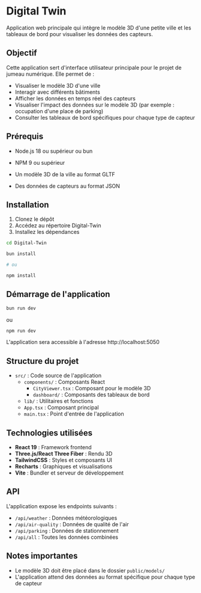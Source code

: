 # Digital Twin

Application web principale qui intègre le modèle 3D d'une petite ville et les tableaux de bord pour visualiser les données des capteurs.

## Objectif

Cette application sert d'interface utilisateur principale pour le projet de jumeau numérique. Elle permet de :

- Visualiser le modèle 3D d'une ville
- Interagir avec différents bâtiments
- Afficher les données en temps réel des capteurs
- Visualiser l'impact des données sur le modèle 3D (par exemple : occupation d'une place de parking)
- Consulter les tableaux de bord spécifiques pour chaque type de capteur

## Prérequis

- Node.js 18 ou supérieur ou bun
- NPM 9 ou supérieur

- Un modèle 3D de la ville au format GLTF
- Des données de capteurs au format JSON

## Installation

1. Clonez le dépôt
2. Accédez au répertoire Digital-Twin
3. Installez les dépendances

```bash
cd Digital-Twin

bun install

# ou

npm install
```

## Démarrage de l'application

```bash
bun run dev
```

ou

```bash
npm run dev
```

L'application sera accessible à l'adresse http://localhost:5050

## Structure du projet

- `src/` : Code source de l'application
  - `components/` : Composants React
    - `CityViewer.tsx` : Composant pour le modèle 3D
    - `dashboard/` : Composants des tableaux de bord
  - `lib/` : Utilitaires et fonctions
  - `App.tsx` : Composant principal
  - `main.tsx` : Point d'entrée de l'application

## Technologies utilisées

- **React 19** : Framework frontend
- **Three.js/React Three Fiber** : Rendu 3D
- **TailwindCSS** : Styles et composants UI
- **Recharts** : Graphiques et visualisations
- **Vite** : Bundler et serveur de développement

## API

L'application expose les endpoints suivants :

- `/api/weather` : Données météorologiques
- `/api/air-quality` : Données de qualité de l'air
- `/api/parking` : Données de stationnement
- `/api/all` : Toutes les données combinées

## Notes importantes

- Le modèle 3D doit être placé dans le dossier `public/models/`
- L'application attend des données au format spécifique pour chaque type de capteur
